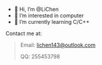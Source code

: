 - 👋 Hi, I’m @LiChen
- 👀 I’m interested in computer
- 🌱 I’m currently learning C/C++

Contact me at:
> 
> Email: lichen143@outlook.com
> 
> QQ: 255453798

<!---
LiChen0459/LiChen0459 is a ✨ special ✨ repository because its `README.md` (this file) appears on your GitHub profile.
You can click the Preview link to take a look at your changes.
--->
